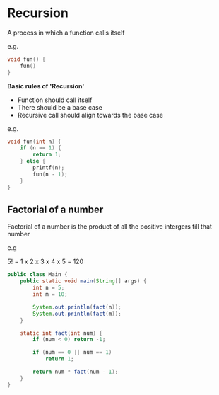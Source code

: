 # Recursion

A process in which a function calls itself

e.g.

```c
void fun() {
    fun()
}
```

**Basic rules of 'Recursion'**

- Function should call itself
- There should be a base case
- Recursive call should align towards the base case

e.g.

```c
void fun(int n) {
    if (n == 1) {
        return 1;
    } else {
        printf(n);
        fun(n - 1);
    }
}
```

## Factorial of a number

Factorial of a number is the product of all the positive intergers till that number

e.g

5! = 1 x 2 x 3 x 4 x 5 = 120

```java
public class Main {
    public static void main(String[] args) {
        int n = 5;
        int m = 10;

        System.out.println(fact(n));
        System.out.println(fact(m));
    }

    static int fact(int num) {
        if (num < 0) return -1;

        if (num == 0 || num == 1)
            return 1;

        return num * fact(num - 1);
    }
}
```
